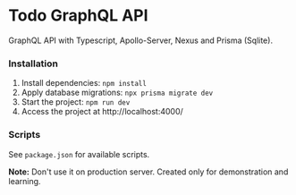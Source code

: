 # Todo GraphQL API

GraphQL API with Typescript, Apollo-Server, Nexus and Prisma (Sqlite).

### Installation

1. Install dependencies: `npm install`
2. Apply database migrations: `npx prisma migrate dev`
3. Start the project: `npm run dev`
4. Access the project at http://localhost:4000/

### Scripts

See `package.json` for available scripts.

**Note:** Don't use it on production server. Created only for demonstration and learning.
